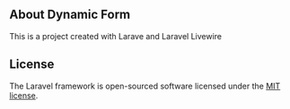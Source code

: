

## About Dynamic Form
This is a project created with Larave and Laravel Livewire



## License

The Laravel framework is open-sourced software licensed under the [MIT license](https://opensource.org/licenses/MIT).
